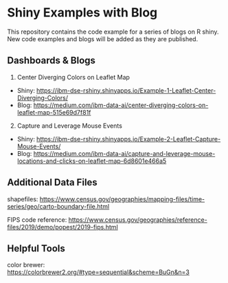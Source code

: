 # Shiny Examples with Blog
This repository contains the code example for a series of blogs on R shiny. New code examples and blogs will be added as they are published.

## Dashboards & Blogs
1. Center Diverging Colors on Leaflet Map
  - Shiny: https://ibm-dse-rshiny.shinyapps.io/Example-1-Leaflet-Center-Diverging-Colors/
  - Blog: https://medium.com/ibm-data-ai/center-diverging-colors-on-leaflet-map-515e69d7f81f
  
2. Capture and Leverage Mouse Events
  - Shiny: https://ibm-dse-rshiny.shinyapps.io/Example-2-Leaflet-Capture-Mouse-Events/
  - Blog: https://medium.com/ibm-data-ai/capture-and-leverage-mouse-locations-and-clicks-on-leaflet-map-6d8601e466a5


## Additional Data Files
shapefiles: https://www.census.gov/geographies/mapping-files/time-series/geo/carto-boundary-file.html

FIPS code reference: https://www.census.gov/geographies/reference-files/2019/demo/popest/2019-fips.html


## Helpful Tools
color brewer: https://colorbrewer2.org/#type=sequential&scheme=BuGn&n=3
